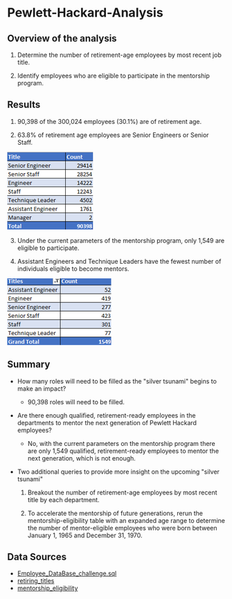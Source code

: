 # Pewlett-Hackard-Analysis 

## Overview of the analysis
  
  1) Determine the number of retirement-age employees by most recent job title. 
  
  2) Identify employees who are eligible to participate in the mentorship program. 
  
## Results

  1) 90,398 of the 300,024 employees (30.1%) are of retirement age.
  
  2) 63.8% of retirement age employees are Senior Engineers or Senior Staff. 
  
  ![](Screenshots/ret_Titles.png)
  
  3) Under the current parameters of the mentorship program, only 1,549 are eligible to participate. 
  
  4) Assistant Engineers and Technique Leaders have the fewest number of individuals eligible to become mentors.
  
  ![](Screenshots/mentor_eligible.png)

## Summary

  - How many roles will need to be filled as the "silver tsunami" begins to make an impact?
  
    - 90,398 roles will need to be filled.

  - Are there enough qualified, retirement-ready employees in the departments to mentor the next generation of Pewlett Hackard employees?
  
    - No, with the current parameters on the mentorship program there are only 1,549 qualified, retirement-ready employees to mentor the next generation, which is not enough. 
  
  - Two additional queries to provide more insight on the upcoming "silver tsunami"

    1) Breakout the number of retirement-age employees by most recent title by each department.

    2) To accelerate the mentorship of future generations, rerun the mentorship-eligibility table with an expanded age range to determine the number of mentor-eligible employees who were born between January 1, 1965 and December 31, 1970.
    
## Data Sources

  - [Employee_DataBase_challenge.sql](Queries/Employee_DataBase_challenge.sql)
  - [retiring_titles](Data/retiring_titles.csv)
  - [mentorship_eligibility](Data/mentorship_eligibility.csv)
  
